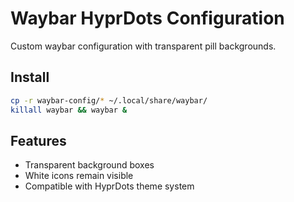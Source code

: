 # Waybar HyprDots Configuration

Custom waybar configuration with transparent pill backgrounds.

## Install

```bash
cp -r waybar-config/* ~/.local/share/waybar/
killall waybar && waybar &
```

## Features

- Transparent background boxes
- White icons remain visible
- Compatible with HyprDots theme system